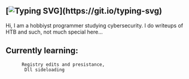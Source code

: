 ## [![Typing SVG](https://readme-typing-svg.demolab.com?font=Fira+Code&duration=3000&pause=500&color=F7F7F7&background=FF25A922&vCenter=true&width=500&height=45&lines=Bizzi!;Amature+Malware-dev+and+Red-Teamer...)](https://git.io/typing-svg)

Hi, I am a hobbiyst programmer studying cybersecurity. 
I do writeups of HTB and such, not much special here...

## **Currently learning**:
          Registry edits and presistance,
           Dll sideloading

